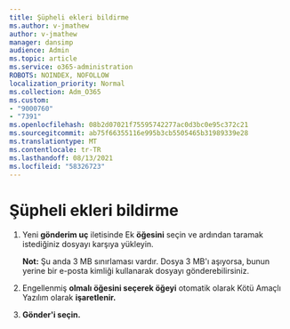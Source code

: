 ```yaml
---
title: Şüpheli ekleri bildirme
ms.author: v-jmathew
author: v-jmathew
manager: dansimp
audience: Admin
ms.topic: article
ms.service: o365-administration
ROBOTS: NOINDEX, NOFOLLOW
localization_priority: Normal
ms.collection: Adm_O365
ms.custom:
- "9000760"
- "7391"
ms.openlocfilehash: 08b2d07021f75595742277ac0d3bc0e95c372c21
ms.sourcegitcommit: ab75f66355116e995b3cb5505465b31989339e28
ms.translationtype: MT
ms.contentlocale: tr-TR
ms.lasthandoff: 08/13/2021
ms.locfileid: "58326723"
---
```

# <a name="report-suspicious-attachments"></a>Şüpheli ekleri bildirme

1. Yeni **gönderim uç** iletisinde Ek **öğesini** seçin ve ardından taramak istediğiniz dosyayı karşıya yükleyin.
    
    **Not:** Şu anda 3 MB sınırlaması vardır. Dosya 3 MB'ı aşıyorsa, bunun yerine bir e-posta kimliği kullanarak dosyayı gönderebilirsiniz.
2. Engellenmiş **olmalı öğesini seçerek öğeyi** otomatik olarak Kötü Amaçlı Yazılım olarak **işaretlenir.**
3. **Gönder'i seçin.**
